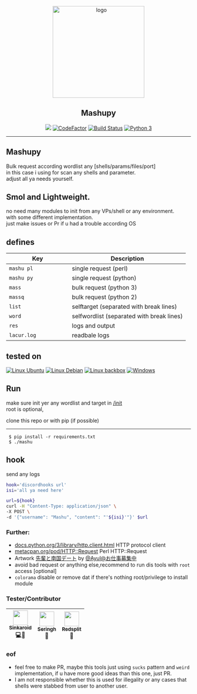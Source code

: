 <div align="center">
   <img width="250" src="https://i.imgur.com/3yzjjhx.png" alt="logo"></br><h2>Mashupy</h2>

[![](https://img.shields.io/cpan/v/HTTP-Message)](https://metacpan.org/pod/Term::ANSIColor) [![CodeFactor](https://www.codefactor.io/repository/github/sinkaroid/Mashupy/badge)](https://www.codefactor.io/repository/github/sinkaroid/Mashupy) [![Build Status](https://travis-ci.com/sinkaroid/Mashupy.svg?branch=master)](https://travis-ci.com/sinkaroid/Mashupy) [![Python 3](https://pyup.io/repos/github/sinkaroid/Mashupy/python-3-shield.svg)](https://pyup.io/repos/github/sinkaroid/Mashupy/)  

----
</div>

## Mashupy
  
Bulk request according wordlist any [shells/params/files/port]  
in this case i using for scan any shells and parameter.  
adjust all ya needs yourself.  


## Smol and Lightweight.
no need many modules to init from any VPs/shell or any environment.  
with some different implementation.  
just make issues or Pr if u had a trouble according OS

## defines

| Key                 | Description                                                                                      |
|---------------------|--------------------------------------------------------------------------------------------------|
|`mashu pl           `| single request (perl)                                                                            |
|`mashu py           `| single request (python)                                                                          |
|`mass               `| bulk request (python 3)                                                                          |
|`massq              `| bulk request (python 2)                                                                          |
|`list               `| selftarget (separated with break lines)                                                          |
|`word               `| selfwordlist (separated with break lines)                                                        |
|`res                `| logs and output                                                                                  |
|`lacur.log          `| readbale logs                                                                                    |
  

## tested on
[![Linux Ubuntu](https://img.shields.io/badge/Linux-Ubuntu-orange.svg)](/Screenshot/Screenshot_2020-08-06_08-09-28.png)
[![Linux Debian](https://img.shields.io/badge/Linux-Debian-blue.svg)](/Screenshot/Screenshot_2020-08-05_23-20-41.png)
[![Linux backbox](https://img.shields.io/badge/Linux-Backbox-darkblue.svg)](/Screenshot/Screenshot_2020-08-06_08-09-28.png)
[![Windows](https://img.shields.io/badge/Win10_64-Canary-lightblue.svg)](/Screenshot/Screenshot_606.png)  
## Run
make sure init yer any wordlist and target in [/init](/init/)  
root is optional,

clone this repo or with pip (if possible)

----

     $ pip install -r requirements.txt  
     $ ./mashu

## hook
send any logs
```sh
hook='discordhooks url'
isi='all ya need here'

url=${hook}
curl -H "Content-Type: application/json" \
-X POST \
-d '{"username": "Mashu", "content": "'${isi}'"}' $url
```

### Further:

- [docs.python.org/3/library/http.client.html](https://docs.python.org/3/library/http.client.html) HTTP protocol client
- [metacpan.org/pod/HTTP::Request](https://metacpan.org/pod/HTTP::Request) Perl HTTP::Request
- Artwork [先輩と南国デート](https://www.pixiv.net/en/artworks/79277843) by [@Ayul@お仕事募集中](https://www.pixiv.net/en/artworks/79277843)
- avoid bad request or anything else,recommend to run dis tools with `root` access [optional]
- `colorama` disable or remove dat if there's nothing root/privilege to install module

### Tester/Contributor
| [<img src="https://avatars1.githubusercontent.com/u/12372481?s=460&u=4b4ff2fadbdb04dd9534286e8cfe3a34a8586fe1&v=4" width="40px;"/><br /><sub><b>Sinkaroid</b></sub>](https://github.com/sinkaroid)<br />💻🐛|[<img src="https://avatars1.githubusercontent.com/u/19934508?s=460&v=4" width="40px;"/><br /><sub><b>Seringh</b></sub>](https://github.com/p3arce)<br /> 🐛|[<img src="https://avatars1.githubusercontent.com/u/65139960?s=200&v=4" width="40px;"/><br /><sub><b>Redsplit</b></sub>](https://github.com/Redsplit)<br /> 🔧
| :---: | :---: | :---: |
### eof

- feel free to make PR, maybe this tools just using `sucks` pattern and `weird` implementation, if u have more good ideas than this one, just PR.
- I am not responsible whether this is used for illegality or any cases that shells were stabbed from user to another user.

